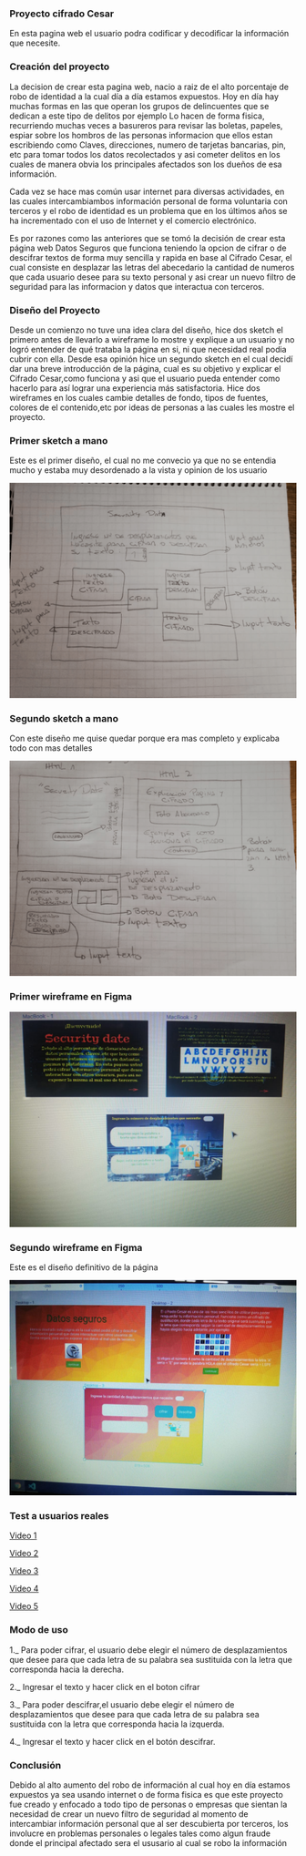 ### Proyecto cifrado Cesar
En esta pagina web el usuario podra codificar y decodificar la información que necesite.

### Creación del proyecto

La decision de crear esta pagina web, nacio a raiz de el alto porcentaje de robo de identidad a la cual día a día estamos expuestos. Hoy en día hay muchas formas en las que operan los grupos de delincuentes que se dedican a este tipo de delitos por ejemplo Lo hacen de forma fisica, recurriendo muchas veces a basureros para revisar las boletas, papeles, espiar sobre los hombros de las personas informacion que ellos estan escribiendo como Claves, direcciones, numero de tarjetas bancarias, pin, etc  para tomar todos los datos recolectados y asi cometer delitos en los cuales de manera obvia los principales afectados son los dueños de esa información.

Cada vez se hace mas común usar internet para diversas actividades, en las cuales intercambiambos información personal de forma voluntaria con terceros y el robo de identidad es un problema que en los últimos años se ha incrementado con el uso de Internet y el comercio electrónico. 

Es por razones como las anteriores que se tomó la decisión de crear esta página web Datos Seguros que funciona teniendo la opcion de cifrar o de descifrar textos de forma muy sencilla y rapida en base al Cifrado Cesar, el cual consiste en desplazar las letras del abecedario la cantidad de numeros que cada usuario desee para su texto personal y asi crear un nuevo filtro de seguridad para las informacion y datos que interactua con terceros.  

### Diseño del Proyecto

Desde un comienzo no tuve una idea clara del diseño, hice dos sketch el primero antes de llevarlo a wireframe lo mostre y explique a un usuario y no logró entender de qué trataba la página en si, ni que necesidad real podia cubrir con ella.
Desde esa opinión hice un segundo sketch en el cual decidí dar una breve introducción de la página, cual es su objetivo y explicar el Cifrado Cesar,como funciona y asi que el usuario pueda entender como hacerlo para así lograr una experiencia más satisfactoria. Hice dos wireframes en los cuales cambie detalles de fondo, tipos de fuentes, colores de el contenido,etc por ideas de personas a las cuales les mostre el proyecto.

### Primer sketch a mano
Este es el primer diseño, el cual no me convecio ya que no se entendia mucho y estaba muy desordenado a la vista y opinion de los usuario

![Alt text](https://github.com/kaarenzu/SCL012-Cipher/blob/master/imagen/fotosketchuno.png?raw=true)

### Segundo sketch a mano
Con este diseño me quise  quedar porque era mas completo y explicaba todo con mas detalles 


![Alt text](https://github.com/kaarenzu/SCL012-Cipher/blob/master/imagen/fotosketchdos.png?raw=true)


### Primer wireframe en Figma 

![Alt text](https://github.com/kaarenzu/SCL012-Cipher/blob/master/imagen/wireframesUno.png?raw=true)

### Segundo wireframe en Figma
Este es el diseño definitivo de la página 

![Alt text](https://github.com/kaarenzu/SCL012-Cipher/blob/master/imagen/wireframesDos.png?raw=true)

### Test a usuarios reales 

[Video 1](https://stage.loom.com/share/1278577456084aa59eac6189c26de3e4)

[Video 2](https://stage.loom.com/share/717c4412dc224a38b4e7c2e7b980e846)

[Video 3](https://stage.loom.com/share/b5dc4952d231418b9126f0168722a770)

[Video 4](https://stage.loom.com/share/50ace8bfd0c04059af59bba469cf739e )

[Video 5](https://stage.loom.com/share/7990bdd6b810442b8032c895ae46dd68)





 







### Modo de uso

1._ Para poder cifrar, el usuario debe elegir el número de desplazamientos que desee para que cada letra de su palabra sea sustituida con la letra que corresponda hacia la derecha.

2._ Ingresar el texto y hacer click en el boton cifrar

3._ Para poder descifrar,el usuario debe elegir el número de desplazamientos que desee para que cada letra de su palabra sea sustituida con la letra que corresponda hacia la izquerda.

4._ Ingresar el texto y hacer click en el botón descifrar.

### Conclusión

Debido al alto aumento del robo de información al cual hoy en día estamos expuestos ya sea usando internet o de forma fisica es que este proyecto fue creado y enfocado a todo tipo de personas o empresas que sientan la necesidad de crear un nuevo filtro de seguridad al momento de intercambiar información personal que al ser descubierta por terceros, los involucre en problemas personales o legales tales como algun fraude donde el principal afectado sera el ususario al cual se robo la información  


 














